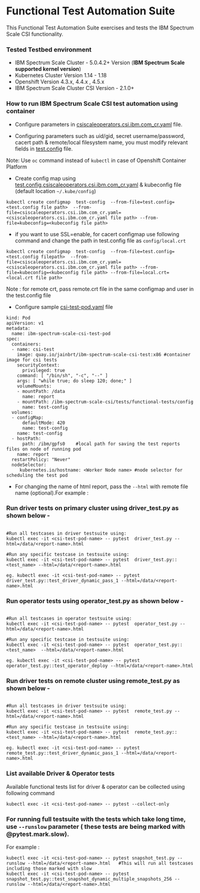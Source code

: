 # Functional Test Automation Suite

This Functional Test Automation Suite exercises and tests the IBM Spectrum Scale CSI functionality.

### Tested Testbed environment

- IBM Spectrum Scale Cluster - 5.0.4.2+ Version  (**IBM Spectrum Scale supported kernel version**)
- Kubernetes Cluster Version 1.14 - 1.18
- Openshift Version 4.3.x, 4.4.x , 4.5.x
- IBM Spectrum Scale Cluster CSI Version - 2.1.0+


### How to run IBM Spectrum Scale CSI test automation using container

- Configure parameters in [csiscaleoperators.csi.ibm.com_cr.yaml](./operator/deploy/crds/csiscaleoperators.csi.ibm.com_cr.yaml) file.

- Configuring parameters such as uid/gid, secret username/password, cacert path & remote/local filesystem name, you must modify relevant fields in [test.config](./tests/functional-tests/config/test.config) file.

Note: Use `oc` command instead of `kubectl` in case of Openshift Container Platform 

- Create config map using [test.config](./tests/functional-tests/config/test.config),[csiscaleoperators.csi.ibm.com_cr.yaml](./operator/deploy/crds/csiscaleoperators.csi.ibm.com_cr.yaml) & kubeconfig file (default location `~/.kube/config`)

```
kubectl create configmap  test-config  --from-file=test.config=<test.config file path>  --from-file=csiscaleoperators.csi.ibm.com_cr.yaml=<csiscaleoperators.csi.ibm.com_cr.yaml file path> --from-file=kubeconfig=<kubeconfig file path>

```
- if you want to use SSL=enable, for cacert configmap use following command and change the path in test.config file as `config/local.crt`
```
kubectl create configmap  test-config  --from-file=test.config=<test.config filepath>  --from-file=csiscaleoperators.csi.ibm.com_cr.yaml=<csiscaleoperators.csi.ibm.com_cr.yaml file path> --from-file=kubeconfig=<kubeconfig file path> --from-file=local.crt=<local.crt file path>
```
Note : for remote crt, pass remote.crt file in the same configmap and user in the test.config file

- Configure sample [csi-test-pod.yaml](./tests/functional-tests/csi-test-pod.yaml) file 

```
kind: Pod
apiVersion: v1
metadata:
  name: ibm-spectrum-scale-csi-test-pod  
spec:
  containers:
  - name: csi-test
    image: quay.io/jainbrt/ibm-spectrum-scale-csi-test:x86 #container image for csi tests
    securityContext:
      privileged: true
    command: [ "/bin/sh", "-c", "--" ]
    args: [ "while true; do sleep 120; done;" ]
    volumeMounts:
    - mountPath: /data
      name: report
    - mountPath: /ibm-spectrum-scale-csi/tests/functional-tests/config
      name: test-config
  volumes:
  - configMap:
      defaultMode: 420
      name: test-config  
    name: test-config
  - hostPath:
      path: /ibm/gpfs0    #local path for saving the test reports files on node of running pod
    name: report
  restartPolicy: "Never"
  nodeSelector:
     kubernetes.io/hostname: <Worker Node name> #node selector for scheduling the test pod

```

- For changing the name of html report, pass the `--html` with remote file name (optional).For example :

### Run driver tests on primary cluster using driver_test.py as shown below -
```

#Run all testcases in driver testsuite using:
kubectl exec -it <csi-test-pod-name> -- pytest  driver_test.py --html=/data/<report-name>.html

#Run any specific testcase in testsuite using:
kubectl exec -it <csi-test-pod-name> -- pytest  driver_test.py::<test_name> --html=/data/<report-name>.html

eg. kubectl exec -it <csi-test-pod-name> -- pytest  driver_test.py::test_driver_dynamic_pass_1 --html=/data/<report-name>.html
```
                
### Run operator tests using operator_test.py as shown below -
```       

#Run all testcases in operator testsuite using:
kubectl exec -it <csi-test-pod-name> -- pytest  operator_test.py --html=/data/<report-name>.html

#Run any specific testcase in testsuite using:
kubectl exec -it <csi-test-pod-name> -- pytest  operator_test.py::<test_name>  --html=/data/<report-name>.html

eg. kubectl exec -it <csi-test-pod-name> -- pytest  operator_test.py::test_operator_deploy --html=/data/<report-name>.html
```

### Run driver tests on remote cluster using remote_test.py as shown below -
```

#Run all testcases in driver testsuite using:
kubectl exec -it <csi-test-pod-name> -- pytest  remote_test.py --html=/data/<report-name>.html

#Run any specific testcase in testsuite using:
kubectl exec -it <csi-test-pod-name> -- pytest  remote_test.py::<test_name> --html=/data/<report-name>.html

eg. kubectl exec -it <csi-test-pod-name> -- pytest  remote_test.py::test_driver_dynamic_pass_1 --html=/data/<report-name>.html
```

### List available Driver & Operator tests 
Available functional tests list for driver & operator can be collected using following command
```
kubectl exec -it <csi-test-pod-name> -- pytest --collect-only 
```
### For running full testsuite with the tests which take long time, use `--runslow` parameter ( these tests are being marked with @pytest.mark.slow).
For example :

```
kubectl exec -it <csi-test-pod-name> -- pytest snapshot_test.py --runslow --html=/data/<report-name>.html   #This will run all testcases including those marked with slow
kubectl exec -it <csi-test-pod-name> -- pytest snapshot_test.py::test_snapshot_dynamic_multiple_snapshots_256 --runslow --html=/data/<report-name>.html
```

